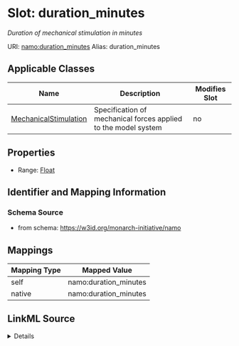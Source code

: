 

# Slot: duration_minutes 


_Duration of mechanical stimulation in minutes_





URI: [namo:duration_minutes](https://w3id.org/monarch-initiative/namo/duration_minutes)
Alias: duration_minutes

<!-- no inheritance hierarchy -->





## Applicable Classes

| Name | Description | Modifies Slot |
| --- | --- | --- |
| [MechanicalStimulation](MechanicalStimulation.md) | Specification of mechanical forces applied to the model system |  no  |






## Properties

* Range: [Float](Float.md)




## Identifier and Mapping Information






### Schema Source


* from schema: https://w3id.org/monarch-initiative/namo




## Mappings

| Mapping Type | Mapped Value |
| ---  | ---  |
| self | namo:duration_minutes |
| native | namo:duration_minutes |




## LinkML Source

<details>
```yaml
name: duration_minutes
description: Duration of mechanical stimulation in minutes
from_schema: https://w3id.org/monarch-initiative/namo
rank: 1000
alias: duration_minutes
owner: MechanicalStimulation
domain_of:
- MechanicalStimulation
range: float

```
</details>